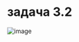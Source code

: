 # задача 3.2

![image](https://user-images.githubusercontent.com/90955677/207844208-30b6e2dd-1d33-422c-aa76-56ec52028075.png)
